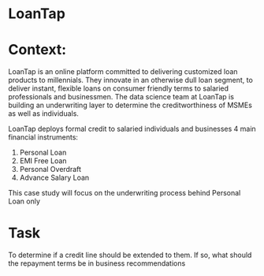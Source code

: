 # LoanTap

# Context:
LoanTap is an online platform committed to delivering customized loan products to millennials. They innovate in an otherwise dull loan segment, to deliver instant, flexible loans on consumer friendly terms to salaried professionals and businessmen.
The data science team at LoanTap is building an underwriting layer to determine the creditworthiness of MSMEs as well as individuals.

LoanTap deploys formal credit to salaried individuals and businesses 4 main financial instruments:
1. Personal Loan
2. EMI Free Loan
3. Personal Overdraft
4. Advance Salary Loan
   
This case study will focus on the underwriting process behind Personal Loan only


# Task
To determine if a credit line should be extended to them. If so, what should the repayment terms be in business recommendations
